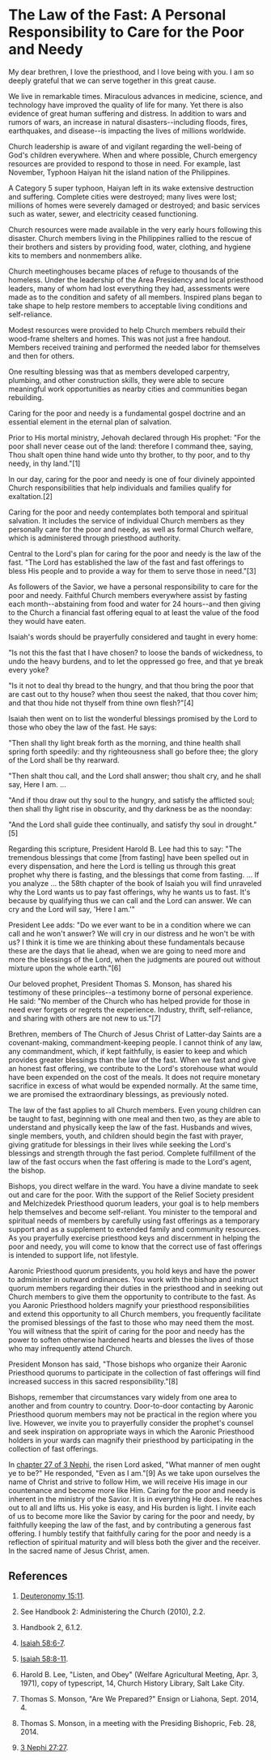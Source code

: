 # The Law of the Fast: A Personal Responsibility to Care for the Poor and Needy

My dear brethren, I love the priesthood, and I love being with you. I am so
deeply grateful that we can serve together in this great cause.

We live in remarkable times. Miraculous advances in medicine, science, and
technology have improved the quality of life for many. Yet there is also
evidence of great human suffering and distress. In addition to wars and rumors
of wars, an increase in natural disasters--including floods, fires,
earthquakes, and disease--is impacting the lives of millions worldwide.

Church leadership is aware of and vigilant regarding the well-being of God's
children everywhere. When and where possible, Church emergency resources are
provided to respond to those in need. For example, last November, Typhoon
Haiyan hit the island nation of the Philippines.

A Category 5 super typhoon, Haiyan left in its wake extensive destruction and
suffering. Complete cities were destroyed; many lives were lost; millions of
homes were severely damaged or destroyed; and basic services such as water,
sewer, and electricity ceased functioning.

Church resources were made available in the very early hours following this
disaster. Church members living in the Philippines rallied to the rescue of
their brothers and sisters by providing food, water, clothing, and hygiene
kits to members and nonmembers alike.

Church meetinghouses became places of refuge to thousands of the homeless.
Under the leadership of the Area Presidency and local priesthood leaders, many
of whom had lost everything they had, assessments were made as to the
condition and safety of all members. Inspired plans began to take shape to
help restore members to acceptable living conditions and self-reliance.

Modest resources were provided to help Church members rebuild their wood-frame
shelters and homes. This was not just a free handout. Members received
training and performed the needed labor for themselves and then for others.

One resulting blessing was that as members developed carpentry, plumbing, and
other construction skills, they were able to secure meaningful work
opportunities as nearby cities and communities began rebuilding.

Caring for the poor and needy is a fundamental gospel doctrine and an
essential element in the eternal plan of salvation.

Prior to His mortal ministry, Jehovah declared through His prophet: "For the
poor shall never cease out of the land: therefore I command thee, saying, Thou
shalt open thine hand wide unto thy brother, to thy poor, and to thy needy, in
thy land."[1]

In our day, caring for the poor and needy is one of four divinely appointed
Church responsibilities that help individuals and families qualify for
exaltation.[2]

Caring for the poor and needy contemplates both temporal and spiritual
salvation. It includes the service of individual Church members as they
personally care for the poor and needy, as well as formal Church welfare,
which is administered through priesthood authority.

Central to the Lord's plan for caring for the poor and needy is the law of the
fast. "The Lord has established the law of the fast and fast offerings to
bless His people and to provide a way for them to serve those in need."[3]

As followers of the Savior, we have a personal responsibility to care for the
poor and needy. Faithful Church members everywhere assist by fasting each
month--abstaining from food and water for 24 hours--and then giving to the
Church a financial fast offering equal to at least the value of the food they
would have eaten.

Isaiah's words should be prayerfully considered and taught in every home:

"Is not this the fast that I have chosen? to loose the bands of wickedness, to
undo the heavy burdens, and to let the oppressed go free, and that ye break
every yoke?

"Is it not to deal thy bread to the hungry, and that thou bring the poor that
are cast out to thy house? when thou seest the naked, that thou cover him; and
that thou hide not thyself from thine own flesh?"[4]

Isaiah then went on to list the wonderful blessings promised by the Lord to
those who obey the law of the fast. He says:

"Then shall thy light break forth as the morning, and thine health shall
spring forth speedily: and thy righteousness shall go before thee; the glory
of the Lord shall be thy rearward.

"Then shalt thou call, and the Lord shall answer; thou shalt cry, and he shall
say, Here I am. ...

"And if thou draw out thy soul to the hungry, and satisfy the afflicted soul;
then shall thy light rise in obscurity, and thy darkness be as the noonday:

"And the Lord shall guide thee continually, and satisfy thy soul in
drought."[5]

Regarding this scripture, President Harold B. Lee had this to say: "The
tremendous blessings that come [from fasting] have been spelled out in every
dispensation, and here the Lord is telling us through this great prophet why
there is fasting, and the blessings that come from fasting. ... If you analyze ...
the 58th chapter of the book of Isaiah you will find unraveled why the Lord
wants us to pay fast offerings, why he wants us to fast. It's because by
qualifying thus we can call and the Lord can answer. We can cry and the Lord
will say, 'Here I am.'"

President Lee adds: "Do we ever want to be in a condition where we can call
and he won't answer? We will cry in our distress and he won't be with us? I
think it is time we are thinking about these fundamentals because these are
the days that lie ahead, when we are going to need more and more the blessings
of the Lord, when the judgments are poured out without mixture upon the whole
earth."[6]

Our beloved prophet, President Thomas S. Monson, has shared his testimony of
these principles--a testimony borne of personal experience. He said: "No
member of the Church who has helped provide for those in need ever forgets or
regrets the experience. Industry, thrift, self-reliance, and sharing with
others are not new to us."[7]

Brethren, members of The Church of Jesus Christ of Latter-day Saints are a
covenant-making, commandment-keeping people. I cannot think of any law, any
commandment, which, if kept faithfully, is easier to keep and which provides
greater blessings than the law of the fast. When we fast and give an honest
fast offering, we contribute to the Lord's storehouse what would have been
expended on the cost of the meals. It does not require monetary sacrifice in
excess of what would be expended normally. At the same time, we are promised
the extraordinary blessings, as previously noted.

The law of the fast applies to all Church members. Even young children can be
taught to fast, beginning with one meal and then two, as they are able to
understand and physically keep the law of the fast. Husbands and wives, single
members, youth, and children should begin the fast with prayer, giving
gratitude for blessings in their lives while seeking the Lord's blessings and
strength through the fast period. Complete fulfillment of the law of the fast
occurs when the fast offering is made to the Lord's agent, the bishop.

Bishops, you direct welfare in the ward. You have a divine mandate to seek out
and care for the poor. With the support of the Relief Society president and
Melchizedek Priesthood quorum leaders, your goal is to help members help
themselves and become self-reliant. You minister to the temporal and spiritual
needs of members by carefully using fast offerings as a temporary support and
as a supplement to extended family and community resources. As you prayerfully
exercise priesthood keys and discernment in helping the poor and needy, you
will come to know that the correct use of fast offerings is intended to
support life, not lifestyle.

Aaronic Priesthood quorum presidents, you hold keys and have the power to
administer in outward ordinances. You work with the bishop and instruct quorum
members regarding their duties in the priesthood and in seeking out Church
members to give them the opportunity to contribute to the fast. As you Aaronic
Priesthood holders magnify your priesthood responsibilities and extend this
opportunity to all Church members, you frequently facilitate the promised
blessings of the fast to those who may need them the most. You will witness
that the spirit of caring for the poor and needy has the power to soften
otherwise hardened hearts and blesses the lives of those who may infrequently
attend Church.

President Monson has said, "Those bishops who organize their Aaronic
Priesthood quorums to participate in the collection of fast offerings will
find increased success in this sacred responsibility."[8]

Bishops, remember that circumstances vary widely from one area to another and
from country to country. Door-to-door contacting by Aaronic Priesthood quorum
members may not be practical in the region where you live. However, we invite
you to prayerfully consider the prophet's counsel and seek inspiration on
appropriate ways in which the Aaronic Priesthood holders in your wards can
magnify their priesthood by participating in the collection of fast offerings.

In [chapter 27 of 3
Nephi](https://www.lds.org/scriptures/bofm/3-ne/27.27?lang=eng#26), the risen
Lord asked, "What manner of men ought ye to be?" He responded, "Even as I
am."[9] As we take upon ourselves the name of Christ and strive to follow Him,
we will receive His image in our countenance and become more like Him. Caring
for the poor and needy is inherent in the ministry of the Savior. It is in
everything He does. He reaches out to all and lifts us. His yoke is easy, and
His burden is light. I invite each of us to become more like the Savior by
caring for the poor and needy, by faithfully keeping the law of the fast, and
by contributing a generous fast offering. I humbly testify that faithfully
caring for the poor and needy is a reflection of spiritual maturity and will
bless both the giver and the receiver. In the sacred name of Jesus Christ,
amen.

## References

  1. [Deuteronomy 15:11](https://www.lds.org/scriptures/ot/deut/15.11?lang=eng#10).

  2. See Handbook 2: Administering the Church (2010), 2.2.

  3. Handbook 2, 6.1.2.

  4. [Isaiah 58:6-7](https://www.lds.org/scriptures/ot/isa/58.6-7?lang=eng#5).

  5. [Isaiah 58:8-11](https://www.lds.org/scriptures/ot/isa/58.8-11?lang=eng#7).

  6. Harold B. Lee, "Listen, and Obey" (Welfare Agricultural Meeting, Apr. 3, 1971), copy of typescript, 14, Church History Library, Salt Lake City.

  7. Thomas S. Monson, "Are We Prepared?" Ensign or Liahona, Sept. 2014, 4.

  8. Thomas S. Monson, in a meeting with the Presiding Bishopric, Feb. 28, 2014.

  9. [3 Nephi 27:27](https://www.lds.org/scriptures/bofm/3-ne/27.27?lang=eng#26).

